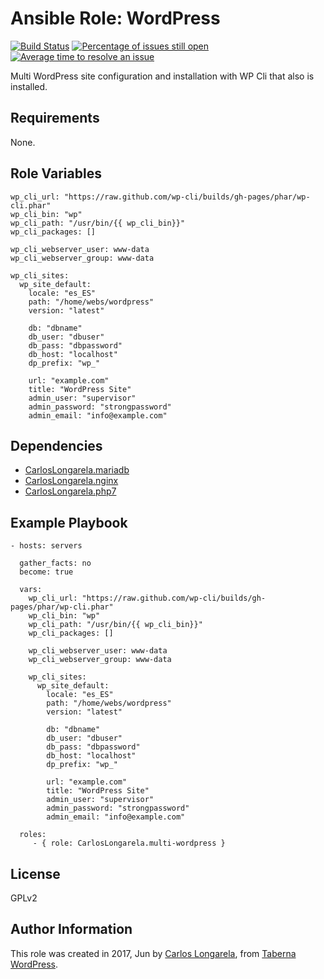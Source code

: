 Ansible Role: WordPress
=========

[![Build Status](https://travis-ci.org/CarlosLongarela/ansible-role-multi-wordpress.svg?branch=master)](https://travis-ci.org/CarlosLongarela/ansible-role-wordpress)
[![Percentage of issues still open](http://isitmaintained.com/badge/open/CarlosLongarela/ansible-role-multi-wordpress.svg)](http://isitmaintained.com/project/CarlosLongarela/ansible-role-multi-wordpress "Percentage of issues still open")
[![Average time to resolve an issue](http://isitmaintained.com/badge/resolution/CarlosLongarela/ansible-role-multi-wordpress.svg)](http://isitmaintained.com/project/CarlosLongarela/ansible-role-multi-wordpress "Average time to resolve an issue")

Multi WordPress site configuration and installation with WP Cli that also is installed.

Requirements
------------

None.

Role Variables
--------------

    wp_cli_url: "https://raw.github.com/wp-cli/builds/gh-pages/phar/wp-cli.phar"
    wp_cli_bin: "wp"
    wp_cli_path: "/usr/bin/{{ wp_cli_bin}}"
    wp_cli_packages: []

    wp_cli_webserver_user: www-data
    wp_cli_webserver_group: www-data

    wp_cli_sites:
      wp_site_default:
        locale: "es_ES"
        path: "/home/webs/wordpress"
        version: "latest"

        db: "dbname"
        db_user: "dbuser"
        db_pass: "dbpassword"
        db_host: "localhost"
        dp_prefix: "wp_"

        url: "example.com"
        title: "WordPress Site"
        admin_user: "supervisor"
        admin_password: "strongpassword"
        admin_email: "info@example.com"

Dependencies
------------

- [CarlosLongarela.mariadb](https://galaxy.ansible.com/CarlosLongarela/mariadb/)
- [CarlosLongarela.nginx](https://galaxy.ansible.com/CarlosLongarela/nginx/)
- [CarlosLongarela.php7](https://galaxy.ansible.com/CarlosLongarela/php7/)

Example Playbook
----------------

    - hosts: servers

      gather_facts: no
      become: true

      vars:
        wp_cli_url: "https://raw.github.com/wp-cli/builds/gh-pages/phar/wp-cli.phar"
        wp_cli_bin: "wp"
        wp_cli_path: "/usr/bin/{{ wp_cli_bin}}"
        wp_cli_packages: []

        wp_cli_webserver_user: www-data
        wp_cli_webserver_group: www-data

        wp_cli_sites:
          wp_site_default:
            locale: "es_ES"
            path: "/home/webs/wordpress"
            version: "latest"

            db: "dbname"
            db_user: "dbuser"
            db_pass: "dbpassword"
            db_host: "localhost"
            dp_prefix: "wp_"

            url: "example.com"
            title: "WordPress Site"
            admin_user: "supervisor"
            admin_password: "strongpassword"
            admin_email: "info@example.com"

      roles:
         - { role: CarlosLongarela.multi-wordpress }

License
-------

GPLv2

Author Information
------------------

This role was created in 2017, Jun by [Carlos Longarela](mailto:carlos@longarela.eu), from [Taberna WordPress](https://tabernawp.com/).
